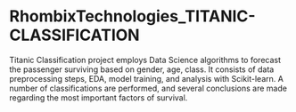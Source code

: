 # RhombixTechnologies_TITANIC-CLASSIFICATION
Titanic Classification project employs Data Science algorithms to forecast the passenger surviving based on gender, age, class. It consists of data preprocessing steps, EDA, model training, and analysis with Scikit-learn. A number of classifications are performed, and several conclusions are made regarding the most important factors of survival.
